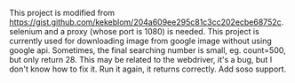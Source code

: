 This project is modified from https://gist.github.com/kekeblom/204a609ee295c81c3cc202ecbe68752c.
selenium and a proxy (whose port is 1080) is needed.
This project is currently used for downloading image from google image without using google api.
Sometimes, the final searching number is small, eg. count=500, but only return 28. This may be related to the webdriver, it's a bug, but I don't know how to fix it. Run it again, it returns correctly.
Add soso support.

